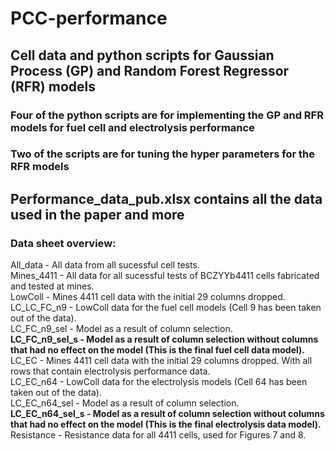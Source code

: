 # PCC-performance
## Cell data and python scripts for Gaussian Process (GP) and Random Forest Regressor (RFR) models

### Four of the python scripts are for implementing the GP and RFR models for fuel cell and electrolysis performance
### Two of the scripts are for tuning the hyper parameters for the RFR models

## Performance_data_pub.xlsx contains all the data used in the paper and more <br> 
### Data sheet overview: <br> 
All_data - All data from all sucessful cell tests. <br> 
Mines_4411 - All data for all sucessful tests of BCZYYb4411 cells fabricated and tested at mines. <br> 
LowColl - Mines 4411 cell data with the initial 29 columns dropped. <br> 
LC_LC_FC_n9 - LowColl data for the fuel cell models (Cell 9 has been taken out of the data). <br> 
LC_FC_n9_sel - Model as a result of column selection. <br> 
**LC_FC_n9_sel_s - Model as a result of column selection without columns that had no effect on the model (This is the final fuel cell data model).**<br> 
LC_EC - Mines 4411 cell data with the initial 29 columns dropped. With all rows that contain electrolysis performance data.<br> 
LC_EC_n64 - LowColl data for the electrolysis models (Cell 64 has been taken out of the data).<br> 
LC_EC_n64_sel - Model as a result of column selection.<br> 
**LC_EC_n64_sel_s - Model as a result of column selection without columns that had no effect on the model (This is the final electrolysis data model).**<br> 
Resistance - Resistance data for all 4411 cells, used for Figures 7 and 8.<br> 



